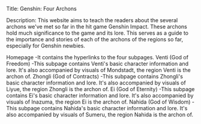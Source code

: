 Title: Genshin: Four Archons

Description: This website aims to teach the readers about the several archons we've met so far in the hit game Genshin Impact. These archons hold much significance to the game and its lore. This serves as a guide to the importance and stories of each of the archons of the regions so far, especially for Genshin newbies. 

Homepage
 -It contains the hyperlinks to the four subpages. 
Venti (God of Freedom)
 -This subpage contains Venti's basic character information and lore. It's also accompanied by visuals of Mondstadt, the region Venti is the archon of. 
Zhongli (God of Contracts)
 -This subpage contains Zhongli's basic character information and lore. It's also accompanied by visuals of Liyue, the region Zhongli is the archon of. 
Ei (God of Eternity)
 -This subpage contains Ei's basic character information and lore. It's also accompanied by visuals of Inazuma, the region Ei is the archon of. 
 Nahida (God of Wisdom)
 -This subpage contains Nahida's basic character information and lore. It's also accompanied by visuals of Sumeru, the region Nahida is the archon of. 
